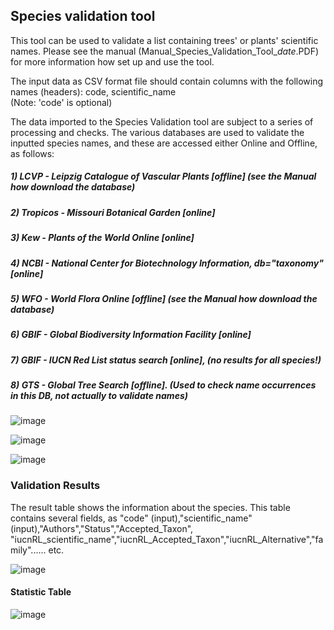 ## Species validation tool 
This tool can be used to validate a list containing trees' or plants' scientific names. Please see the manual (Manual_Species_Validation_Tool_<i>date</i>.PDF) for more information how set up and use the tool.

The input data as CSV format file should contain 
columns with the following names (headers): code, scientific_name<br>
(Note: 'code' is optional)

The data imported to the Species Validation tool are subject to a series of processing and checks.
The various databases are used to validate the inputted species names, and these are accessed either Online and Offline, as follows:
##### 1) LCVP - Leipzig Catalogue of Vascular Plants [offline] (see the Manual how download the database)
##### 2) Tropicos - Missouri Botanical Garden [online]
##### 3) Kew  - Plants of the World Online [online]
##### 4) NCBI - National Center for Biotechnology Information, db="taxonomy" [online]
##### 5) WFO  - World Flora Online [offline] (see the Manual how download the database)
##### 6) GBIF - Global Biodiversity Information Facility [online]
##### 7) GBIF - IUCN Red List status search [online], (no results for all species!)
##### 8) GTS - Global Tree Search [offline]. (Used to check name occurrences in this DB, not  actually to validate names)

![image](https://user-images.githubusercontent.com/37068938/113573498-8931f200-961a-11eb-8652-71c461f8e396.png)

![image](https://user-images.githubusercontent.com/37068938/113573321-32c4b380-961a-11eb-9a6e-dce19d56359b.png)

![image](https://user-images.githubusercontent.com/37068938/113573389-5ab41700-961a-11eb-8e5a-6f5f96cbd610.png)


### Validation Results
The result table shows the information about the species. 
This table contains several fields, as "code" (input),"scientific_name" (input),"Authors","Status","Accepted_Taxon", "iucnRL_scientific_name","iucnRL_Accepted_Taxon","iucnRL_Alternative","family"...... etc. 

![image](https://user-images.githubusercontent.com/37068938/113574540-99e36780-961c-11eb-8a45-9307dc1c9b87.png) 

#### Statistic Table
![image](https://user-images.githubusercontent.com/37068938/113574826-2b52d980-961d-11eb-9b92-d4a362e469d3.png)
